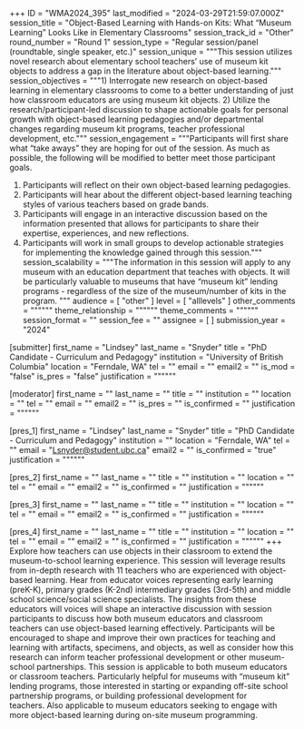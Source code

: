 +++
ID = "WMA2024_395"
last_modified = "2024-03-29T21:59:07.000Z"
session_title = "Object-Based Learning with Hands-on Kits: What “Museum Learning” Looks Like in Elementary Classrooms"
session_track_id = "Other"
round_number = "Round 1"
session_type = "Regular session/panel (roundtable, single speaker, etc.)"
session_unique = """This session utilizes novel research about elementary school teachers’ use of museum kit objects to address a gap in the literature about object-based learning."""
session_objectives = """1) Interrogate new research on object-based learning in elementary classrooms to come to a better understanding of just how classroom educators are using museum kit objects.
2) Utilize the research/participant-led discussion to shape actionable goals for personal growth with object-based learning pedagogies and/or departmental changes regarding museum kit programs, teacher professional development, etc."""
session_engagement = """Participants will first share what “take aways” they are hoping for out of the session.  As much as possible, the following will be modified to better meet those participant goals.
1) Participants will reflect on their own object-based learning pedagogies.
2) Participants will hear about the different object-based learning teaching styles of various teachers based on grade bands.
3) Participants will engage in an interactive discussion based on the information presented that allows for participants to share their expertise, experiences, and new reflections.  
4) Participants will work in small groups to develop actionable strategies for implementing the knowledge gained through this session."""
session_scalability = """The information in this session will apply to any museum with an education department that teaches with objects.  It will be particularly valuable to museums that have “museum kit” lending programs - regardless of the size of the museum/number of kits in the program.
"""
audience = [ "other" ]
level = [ "alllevels" ]
other_comments = """"""
theme_relationship = """"""
theme_comments = """"""
session_format = ""
session_fee = ""
assignee = [  ]
submission_year = "2024"

[submitter]
first_name = "Lindsey"
last_name = "Snyder"
title = "PhD Candidate - Curriculum and Pedagogy"
institution = "University of British Columbia"
location = "Ferndale, WA"
tel = ""
email = ""
email2 = ""
is_mod = "false"
is_pres = "false"
justification = """"""

[moderator]
first_name = ""
last_name = ""
title = ""
institution = ""
location = ""
tel = ""
email = ""
email2 = ""
is_pres = ""
is_confirmed = ""
justification = """"""

[pres_1]
first_name = "Lindsey"
last_name = "Snyder"
title = "PhD Candidate - Curriculum and Pedagogy"
institution = ""
location = "Ferndale, WA"
tel = ""
email = "Lsnyder@student.ubc.ca"
email2 = ""
is_confirmed = "true"
justification = """"""

[pres_2]
first_name = ""
last_name = ""
title = ""
institution = ""
location = ""
tel = ""
email = ""
email2 = ""
is_confirmed = ""
justification = """"""

[pres_3]
first_name = ""
last_name = ""
title = ""
institution = ""
location = ""
tel = ""
email = ""
email2 = ""
is_confirmed = ""
justification = """"""

[pres_4]
first_name = ""
last_name = ""
title = ""
institution = ""
location = ""
tel = ""
email = ""
email2 = ""
is_confirmed = ""
justification = """"""
+++
Explore how teachers can use objects in their classroom to extend the museum-to-school learning experience. This session will leverage results from in-depth research with 11 teachers who are experienced with object-based learning. Hear from educator voices representing early learning (preK-K), primary grades (K-2nd) intermediary grades (3rd-5th) and middle school science/social science specialists.  The insights from these educators will voices will shape an interactive discussion with session participants to discuss how both museum educators and classroom teachers can use object-based learning effectively. Participants will be encouraged to shape and improve their own practices for teaching and learning with artifacts, specimens, and objects, as well as consider how this research can inform teacher professional development or other museum-school partnerships. This session is applicable to both museum educators or classroom teachers. Particularly helpful for museums with “museum kit” lending programs, those interested in starting or expanding off-site school partnership programs, or building professional development for teachers. Also applicable to museum educators seeking to engage with more object-based learning during on-site museum programming.
